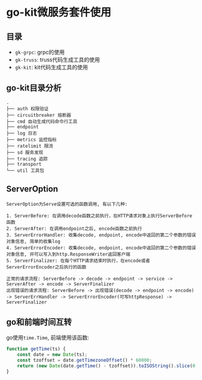 # go-kit微服务套件使用

## 目录 

- `gk-grpc`: grpc的使用
- `gk-truss`: truss代码生成工具的使用
- `gk-kit`: kit代码生成工具的使用

## go-kit目录分析

```
.
├── auth 权限验证
├── circuitbreaker 熔断器
├── cmd 自动生成代码命令行工具
├── endpoint 
├── log 日志
├── metrics 监控指标
├── ratelimit 限流
├── sd 服务发现
├── tracing 追踪
├── transport
└── util 工具包
```

## ServerOption

```
ServerOption为Serve设置可选的函数调用, 有以下几种: 

1. ServerBefore: 在调用decode函数之前执行，在HTTP请求对象上执行ServerBefore函数
2. ServerAfter: 在调用endpoint之后, encode函数之前执行
3. ServerErrorHandler: 收集decode, endpoint, encode中返回的第二个参数的错误对象信息, 简单的收集log 
4. ServerErrorEncoder: 收集decode, endpoint, encode中返回的第二个参数的错误对象信息, 并可以写入到http.ResponseWriter返回客户端
5. ServerFinalizer: 在每个HTTP请求结束时执行，在encode或者ServerErrorEncoder之后执行的函数

正常的请求流程: ServerBefore -> decode -> endpoint -> service -> ServerAfter -> encode -> ServerFinalizer
出现错误的请求流程: ServerBefore -> 出现错误(decode -> endpoint -> encode) -> ServerErrHandler -> ServerErrorEncoder(可写httpResponse) -> ServerFinalizer
```

## go和前端时间互转

go使用`time.Time`, 前端使用该函数: 

```javascript
function getTime(ts) {
    const date = new Date(ts);
    const tzoffset = date.getTimezoneOffset() * 60000;
    return (new Date(date.getTime() - tzoffset)).toISOString().slice(0, -1) + '+08:00';
}
```
